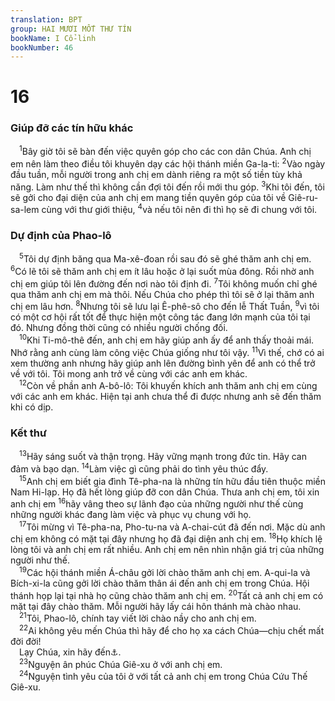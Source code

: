 ```yaml
---
translation: BPT
group: HAI MƯƠI MỐT THƯ TÍN
bookName: I Cổ-linh 
bookNumber: 46
---
```


<div class="title"><h1>16</h1><h3>Giúp đỡ các tín hữu khác</h3></div>
<span class="verse 1co_16_1"> <sup>1</sup>Bây giờ tôi sẽ bàn đến việc quyên góp cho các con dân Chúa. Anh chị em nên làm theo điều tôi khuyên dạy các hội thánh miền Ga-la-ti:</span>
<span class="verse 1co_16_2"><sup>2</sup>Vào ngày đầu tuần, mỗi người trong anh chị em dành riêng ra một số tiền tùy khả năng. Làm như thế thì không cần đợi tôi đến rồi mới thu góp.</span>
<span class="verse 1co_16_3"><sup>3</sup>Khi tôi đến, tôi sẽ gởi cho đại diện của anh chị em mang tiền quyên góp của tôi về Giê-ru-sa-lem cùng với thư giới thiệu,</span>
<span class="verse 1co_16_4"><sup>4</sup>và nếu tôi nên đi thì họ sẽ đi chung với tôi.<br/></span>
<div class="title"><h3>Dự định của Phao-lô</h3></div>
<span class="verse 1co_16_5"> <sup>5</sup>Tôi dự định băng qua Ma-xê-đoan rồi sau đó sẽ ghé thăm anh chị em.</span>
<span class="verse 1co_16_6"><sup>6</sup>Có lẽ tôi sẽ thăm anh chị em ít lâu hoặc ở lại suốt mùa đông. Rồi nhờ anh chị em giúp tôi lên đường đến nơi nào tôi định đi.</span>
<span class="verse 1co_16_7"><sup>7</sup>Tôi không muốn chỉ ghé qua thăm anh chị em mà thôi. Nếu Chúa cho phép thì tôi sẽ ở lại thăm anh chị em lâu hơn.</span>
<span class="verse 1co_16_8"><sup>8</sup>Nhưng tôi sẽ lưu lại Ê-phê-sô cho đến lễ Thất Tuần,</span>
<span class="verse 1co_16_9"><sup>9</sup>vì tôi có một cơ hội rất tốt để thực hiện một công tác đang lớn mạnh của tôi tại đó. Nhưng đồng thời cũng có nhiều người chống đối.<br/></span>
<span class="verse 1co_16_10"> <sup>10</sup>Khi Ti-mô-thê đến, anh chị em hãy giúp anh ấy để anh thấy thoải mái. Nhớ rằng anh cùng làm công việc Chúa giống như tôi vậy.</span>
<span class="verse 1co_16_11"><sup>11</sup>Vì thế, chớ có ai xem thường anh nhưng hãy giúp anh lên đường bình yên để anh có thể trở về với tôi. Tôi mong anh trở về cùng với các anh em khác.<br/></span>
<span class="verse 1co_16_12"> <sup>12</sup>Còn về phần anh A-bô-lô: Tôi khuyến khích anh thăm anh chị em cùng với các anh em khác. Hiện tại anh chưa thể đi được nhưng anh sẽ đến thăm khi có dịp.<br/></span>
<div class="title"><h3>Kết thư</h3></div>
<span class="verse 1co_16_13"> <sup>13</sup>Hãy sáng suốt và thận trọng. Hãy vững mạnh trong đức tin. Hãy can đảm và bạo dạn.</span>
<span class="verse 1co_16_14"><sup>14</sup>Làm việc gì cũng phải do tình yêu thúc đẩy.<br/></span>
<span class="verse 1co_16_15"> <sup>15</sup>Anh chị em biết gia đình Tê-pha-na là những tín hữu đầu tiên thuộc miền Nam Hi-lạp. Họ đã hết lòng giúp đỡ con dân Chúa. Thưa anh chị em, tôi xin anh chị em</span>
<span class="verse 1co_16_16"><sup>16</sup>hãy vâng theo sự lãnh đạo của những người như thế cùng những người khác đang làm việc và phục vụ chung với họ.<br/></span>
<span class="verse 1co_16_17"> <sup>17</sup>Tôi mừng vì Tê-pha-na, Pho-tu-na và A-chai-cút đã đến nơi. Mặc dù anh chị em không có mặt tại đây nhưng họ đã đại diện anh chị em.</span>
<span class="verse 1co_16_18"><sup>18</sup>Họ khích lệ lòng tôi và anh chị em rất nhiều. Anh chị em nên nhìn nhận giá trị của những người như thế.<br/></span>
<span class="verse 1co_16_19"> <sup>19</sup>Các hội thánh miền Á-châu gởi lời chào thăm anh chị em. A-qui-la và Bích-xi-la cũng gởi lời chào thăm thân ái đến anh chị em trong Chúa. Hội thánh họp lại tại nhà họ cũng chào thăm anh chị em.</span>
<span class="verse 1co_16_20"><sup>20</sup>Tất cả anh chị em có mặt tại đây chào thăm. Mỗi người hãy lấy cái hôn thánh mà chào nhau.<br/></span>
<span class="verse 1co_16_21"> <sup>21</sup>Tôi, Phao-lô, chính tay viết lời chào nầy cho anh chị em.<br/></span>
<span class="verse 1co_16_22"> <sup>22</sup>Ai không yêu mến Chúa thì hãy để cho họ xa cách Chúa—chịu chết mất đời đời!<br/> Lạy Chúa, xin hãy đến<a data-toggle="tooltip" data-placement="bottom" title="Dịch từ ngữ “” trong tiếng A-ram.">⚓</a>.<br/></span>
<span class="verse 1co_16_23"> <sup>23</sup>Nguyện ân phúc Chúa Giê-xu ở với anh chị em.<br/></span>
<span class="verse 1co_16_24"> <sup>24</sup>Nguyện tình yêu của tôi ở với tất cả anh chị em trong Chúa Cứu Thế Giê-xu.<br/></span>
